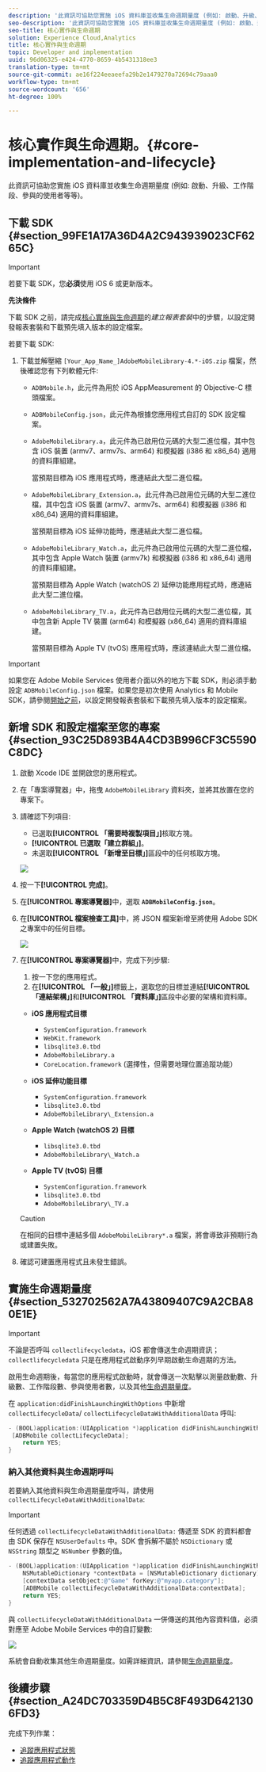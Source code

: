 ```yaml
---
description: '此資訊可協助您實施 iOS 資料庫並收集生命週期量度 (例如: 啟動、升級、工作階段、參與的使用者等等)。'
seo-description: '此資訊可協助您實施 iOS 資料庫並收集生命週期量度 (例如: 啟動、升級、工作階段、參與的使用者等等)。'
seo-title: 核心實作與生命週期
solution: Experience Cloud,Analytics
title: 核心實作與生命週期
topic: Developer and implementation
uuid: 96d06325-e424-4770-8659-4b5431318ee3
translation-type: tm+mt
source-git-commit: ae16f224eeaeefa29b2e1479270a72694c79aaa0
workflow-type: tm+mt
source-wordcount: '656'
ht-degree: 100%

---
```



# 核心實作與生命週期。{#core-implementation-and-lifecycle}

此資訊可協助您實施 iOS 資料庫並收集生命週期量度 (例如: 啟動、升級、工作階段、參與的使用者等等)。

## 下載 SDK {#section_99FE1A17A36D4A2C943939023CF6265C}

>[!IMPORTANT]
>
>若要下載 SDK，您&#x200B;**必須**&#x200B;使用 iOS 6 或更新版本。

**先決條件**

下載 SDK 之前，請完成[核心實施與生命週期](/help/ios/getting-started/requirements.md)的&#x200B;*建立報表套裝*&#x200B;中的步驟，以設定開發報表套裝和下載預先填入版本的設定檔案。

若要下載 SDK:

1. 下載並解壓縮 `[Your_App_Name_]AdobeMobileLibrary-4.*-iOS.zip` 檔案，然後確認您有下列軟體元件:

   * `ADBMobile.h`，此元件為用於 iOS AppMeasurement 的 Objective-C 標頭檔案。
   * `ADBMobileConfig.json`，此元件為根據您應用程式自訂的 SDK 設定檔案。
   * `AdobeMobileLibrary.a`，此元件為已啟用位元碼的大型二進位檔，其中包含 iOS 裝置 (armv7、armv7s、arm64) 和模擬器 (i386 和 x86_64) 適用的資料庫組建。

      當預期目標為 iOS 應用程式時，應連結此大型二進位檔。

   * `AdobeMobileLibrary_Extension.a`，此元件為已啟用位元碼的大型二進位檔，其中包含 iOS 裝置 (armv7、armv7s、arm64) 和模擬器 (i386 和 x86_64) 適用的資料庫組建。

      當預期目標為 iOS 延伸功能時，應連結此大型二進位檔。

   * `AdobeMobileLibrary_Watch.a`，此元件為已啟用位元碼的大型二進位檔，其中包含 Apple Watch 裝置 (armv7k) 和模擬器 (i386 和 x86_64) 適用的資料庫組建。

      當預期目標為 Apple Watch (watchOS 2) 延伸功能應用程式時，應連結此大型二進位檔。

   * `AdobeMobileLibrary_TV.a`，此元件為已啟用位元碼的大型二進位檔，其中包含新 Apple TV 裝置 (arm64) 和模擬器 (x86_64) 適用的資料庫組建。

      當預期目標為 Apple TV (tvOS) 應用程式時，應該連結此大型二進位檔。

>[!IMPORTANT]
>
>如果您在 Adobe Mobile Services 使用者介面以外的地方下載 SDK，則必須手動設定 `ADBMobileConfig.json` 檔案。如果您是初次使用 Analytics 和 Mobile SDK，請參閱[開始之前](/help/ios/getting-started/requirements.md)，以設定開發報表套裝和下載預先填入版本的設定檔案。

## 新增 SDK 和設定檔案至您的專案 {#section_93C25D893B4A4CD3B996CF3C5590C8DC}

1. 啟動 Xcode IDE 並開啟您的應用程式。
1. 在「專案導覽器」中，拖曳 `AdobeMobileLibrary` 資料夾，並將其放置在您的專案下。
1. 請確認下列項目:

   * 已選取&#x200B;**[!UICONTROL 「需要時複製項目」]**&#x200B;核取方塊。
   * **[!UICONTROL 已選取「建立群組」]**。
   * 未選取&#x200B;**[!UICONTROL 「新增至目標」]**&#x200B;區段中的任何核取方塊。

   ![](assets/step_3.png)

1. 按一下&#x200B;**[!UICONTROL 完成]**。
1. 在&#x200B;**[!UICONTROL 專案導覽器]**&#x200B;中，選取 **`ADBMobileConfig.json`**。
1. 在&#x200B;**[!UICONTROL 檔案檢查工具]**&#x200B;中，將 JSON 檔案新增至將使用 Adobe SDK 之專案中的任何目標。

   ![](assets/step_4.png)

1. 在&#x200B;**[!UICONTROL 專案導覽器]**&#x200B;中，完成下列步驟:

   1. 按一下您的應用程式。
   1. 在&#x200B;**[!UICONTROL 「一般」]**&#x200B;標籤上，選取您的目標並連結&#x200B;**[!UICONTROL 「連結架構」]**&#x200B;和&#x200B;**[!UICONTROL 「資料庫」]**&#x200B;區段中必要的架構和資料庫。
   * **iOS 應用程式目標**
      * `SystemConfiguration.framework`
      * `WebKit.framework`
      * `libsqlite3.0.tbd`
      * `AdobeMobileLibrary.a`
      * `CoreLocation.framework` (選擇性，但需要地理位置追蹤功能）
   * **iOS 延伸功能目標**

      * `SystemConfiguration.framework`
      * `libsqlite3.0.tbd`
      * `AdobeMobileLibrary\_Extension.a`
   * **Apple Watch (watchOS 2) 目標**

      * `libsqlite3.0.tbd`
      * `AdobeMobileLibrary\_Watch.a`
   * **Apple TV (tvOS) 目標**

      * `SystemConfiguration.framework`
      * `libsqlite3.0.tbd`
      * `AdobeMobileLibrary\_TV.a`

   >[!CAUTION]
   >
   > 在相同的目標中連結多個 `AdobeMobileLibrary*.a` 檔案，將會導致非預期行為或建置失敗。

1. 確認可建置應用程式且未發生錯誤。

## 實施生命週期量度 {#section_532702562A7A43809407C9A2CBA80E1E}

>[!IMPORTANT]
>
>不論是否呼叫 `collectlifecycledata`，iOS 都會傳送生命週期資訊；`collectlifecycledata` 只是在應用程式啟動序列早期啟動生命週期的方法。

啟用生命週期後，每當您的應用程式啟動時，就會傳送一次點擊以測量啟動數、升級數、工作階段數、參與使用者數，以及其他[生命週期量度](/help/ios/metrics.md)。

在 `application:didFinishLaunchingWithOptions` 中新增 `collectLifecycleData`/ `collectLifecycleDataWithAdditionalData` 呼叫:

```objective-c
- (BOOL)application:(UIApplication *)application didFinishLaunchingWithOptions:(NSDictionary *)launchOptions { 
 [ADBMobile collectLifecycleData]; 
    return YES; 
}
```

### 納入其他資料與生命週期呼叫

若要納入其他資料與生命週期量度呼叫，請使用 `collectLifecycleDataWithAdditionalData`:

>[!IMPORTANT]
>
>任何透過 `collectLifecycleDataWithAdditionalData:` 傳遞至 SDK 的資料都會由 SDK 保存在 `NSUserDefaults` 中。SDK 會拆解不屬於 `NSDictionary` 或 `NSString` 類型之 `NSNumber` 參數的值。

```objective-c
- (BOOL)application:(UIApplication *)application didFinishLaunchingWithOptions:(NSDictionary *)launchOptions { 
    NSMutableDictionary *contextData = [NSMutableDictionary dictionary]; 
    [contextData setObject:@"Game" forKey:@"myapp.category"]; 
    [ADBMobile collectLifecycleDataWithAdditionalData:contextData]; 
    return YES; 
}
```

與 `collectLifecycleDataWithAdditionalData` 一併傳送的其他內容資料值，必須對應至 Adobe Mobile Services 中的自訂變數:

![](assets/map-variable-lifecycle.png)

系統會自動收集其他生命週期量度。如需詳細資訊，請參閱[生命週期量度](/help/ios/metrics.md)。

## 後續步驟 {#section_A24DC703359D4B5C8F493D6421306FD3}

完成下列作業：

* [追蹤應用程式狀態](/help/ios/analytics-main/states.md)
* [追蹤應用程式動作](/help/ios/analytics-main/actions.md)
